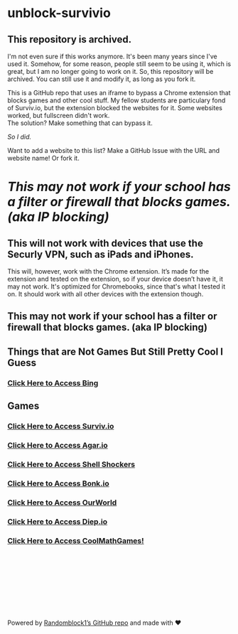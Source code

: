 # unblock-survivio
## This repository is archived.
I'm not even sure if this works anymore. It's been many years since I've used it. Somehow, for some reason, people still seem to be using it, which is great, but I am no longer going to work on it. So, this repository will be archived. You can still use it and modify it, as long as you fork it.

This is a GitHub repo that uses an iframe to bypass a Chrome extension that blocks games and other cool stuff. My fellow students are particulary fond of Surviv.io, but the extension blocked the websites for it. Some websites worked, but fullscreen didn't work.
<br>
The solution? Make something that can bypass it.
<br>

*So I did.*

Want to add a website to this list? Make a GitHub Issue with the URL and website name! Or fork it.

# *This may not work if your school has a filter or firewall that blocks games. (aka IP blocking)*

## This will not work with devices that use the Securly VPN, such as iPads and iPhones.
This will, however, work with the Chrome extension. It’s made for the extension and tested on the extension, so if your device doesn’t have it, it may not work. It's optimized for Chromebooks, since that's what I tested it on. It should work with all other devices with the extension though.
## This may not work if your school has a filter or firewall that blocks games. (aka IP blocking)


## Things that are Not Games But Still Pretty Cool I Guess
### [Click Here to Access Bing](https://ursus23.github.io/bing.html "Note: you can’t click links")

## Games
### [Click Here to Access Surviv.io](https://ursus23.github.io/survivio.html "Surviv.io Unblocked!")
### [Click Here to Access Agar.io](https://ursus23.github.io/agar.html "Agar.io Unblocked!")
### [Click Here to Access Shell Shockers](https://ursus23.github.io/shellshockers.html "Shell Shockers Unblocked!")
### [Click Here to Access Bonk.io](https://ursus23.github.io/bonk.html "Bonk.io Unblocked!")
### [Click Here to Access OurWorld](https://ursus23.github.io/ourworld.html "OurWorld Unblocked!")
### [Click Here to Access Diep.io](https://ursus23.github.io/diep.html "Diep.io Unblocked!")
### [Click Here to Access CoolMathGames!](https://ursus23.github.io/coolmathgames.html "ah, the good old days")
<br><br><br><br><br><br><br><br>

Powered by [Randomblock1’s GitHub repo](https://github.com/Randomblock1/unblock-survivio "GitHub: where all the cool kids hang out") and made with ❤️

